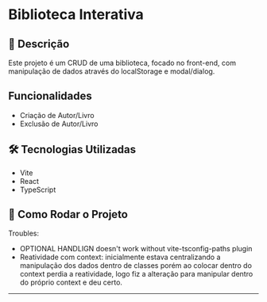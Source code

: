 # Biblioteca Interativa

## 📜 Descrição
Este projeto é um CRUD de uma biblioteca, focado no front-end, com manipulação de dados através do localStorage e modal/dialog.

## Funcionalidades
- Criação de Autor/Livro
- Exclusão de Autor/Livro

## 🛠 Tecnologias Utilizadas

- Vite
- React
- TypeScript

## 🏁 Como Rodar o Projeto

Troubles: 
- OPTIONAL HANDLIGN doesn't work without vite-tsconfig-paths plugin
- Reatividade com context: inicialmente estava centralizando a manipulação dos dados dentro de classes porém ao colocar dentro do context perdia a reatividade, logo fiz a alteração para manipular dentro do próprio context e deu certo.
-------
